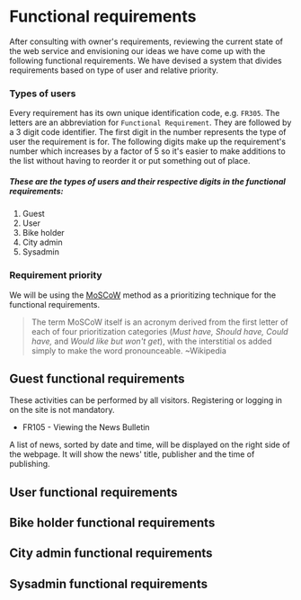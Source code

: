 # Functional requirements

After consulting with owner's requirements, reviewing the current state of the web service and envisioning our ideas we have come up with the following functional requirements. We have devised a system that divides requirements based on type of user and relative priority.

### Types of users

Every requirement has its own unique identification code, e.g. `FR305`. The letters are an abbreviation for `Functional Requirement`. They are followed by a 3 digit code identifier. The first digit in the number represents the type of user the requirement is for. The following digits make up the requirement's number which increases by a factor of 5 so it's easier to make additions to the list without having to reorder it or put something out of place.

##### These are the types of users and their respective digits in the functional requirements:

1. Guest
2. User
3. Bike holder
4. City admin
5. Sysadmin

### Requirement priority

We will be using the [MoSCoW](https://en.wikipedia.org/wiki/MoSCoW_method) method as a prioritizing technique for the functional requirements.

> The term MoSCoW itself is an acronym derived from the first letter of each of four prioritization categories (_Must have, Should have, Could have,_ and _Would like but won't get_), with the interstitial os added simply to make the word pronounceable. ~Wikipedia

## Guest functional requirements
These activities can be performed by all visitors. Registering or logging in on the site is not mandatory.

- FR105 - Viewing the News Bulletin

A list of news, sorted by date and time, will be displayed on the right side of the webpage. It will show the news' title, publisher and the time of publishing.

## User functional requirements
## Bike holder functional requirements
## City admin functional requirements
## Sysadmin functional requirements
